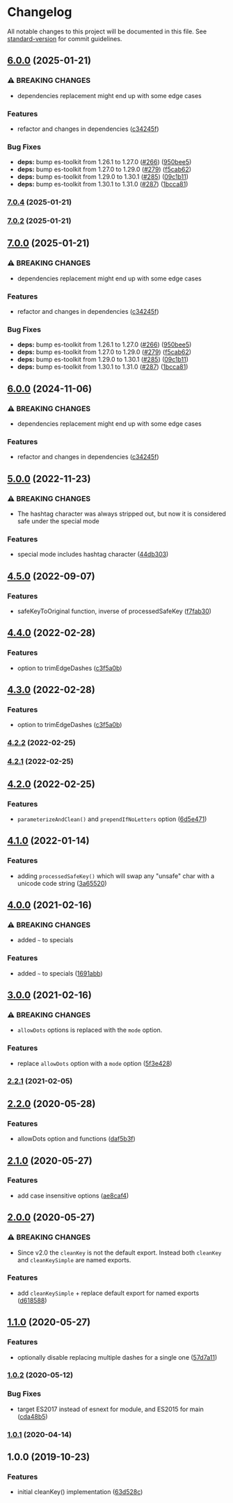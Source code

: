 # Changelog

All notable changes to this project will be documented in this file. See [standard-version](https://github.com/conventional-changelog/standard-version) for commit guidelines.

## [6.0.0](https://github.com/plandek-utils/ts-clean-key/compare/v5.0.0...v6.0.0) (2025-01-21)


### ⚠ BREAKING CHANGES

* dependencies replacement might end up with some edge cases

### Features

* refactor and changes in dependencies ([c34245f](https://github.com/plandek-utils/ts-clean-key/commit/c34245f0036b006db1b5603e36b4b8ec26b4d56a))


### Bug Fixes

* **deps:** bump es-toolkit from 1.26.1 to 1.27.0 ([#266](https://github.com/plandek-utils/ts-clean-key/issues/266)) ([950bee5](https://github.com/plandek-utils/ts-clean-key/commit/950bee5697a44975e6a654b25d11889250856b2c))
* **deps:** bump es-toolkit from 1.27.0 to 1.29.0 ([#279](https://github.com/plandek-utils/ts-clean-key/issues/279)) ([f5cab62](https://github.com/plandek-utils/ts-clean-key/commit/f5cab623abb47328bbd7cb2198fdb34d21287567))
* **deps:** bump es-toolkit from 1.29.0 to 1.30.1 ([#285](https://github.com/plandek-utils/ts-clean-key/issues/285)) ([09c1b11](https://github.com/plandek-utils/ts-clean-key/commit/09c1b11d1b469f7a0de2d02d3367431ee452971f))
* **deps:** bump es-toolkit from 1.30.1 to 1.31.0 ([#287](https://github.com/plandek-utils/ts-clean-key/issues/287)) ([1bcca81](https://github.com/plandek-utils/ts-clean-key/commit/1bcca818028bd79252942a0e5ad79c23db905cba))

### [7.0.4](https://github.com/plandek-utils/time-utils/compare/v7.0.2...v7.0.4) (2025-01-21)

### [7.0.2](https://github.com/plandek-utils/time-utils/compare/v7.0.0...v7.0.2) (2025-01-21)

## [7.0.0](https://github.com/plandek-utils/time-utils/compare/v5.0.0...v7.0.0) (2025-01-21)


### ⚠ BREAKING CHANGES

* dependencies replacement might end up with some edge cases

### Features

* refactor and changes in dependencies ([c34245f](https://github.com/plandek-utils/time-utils/commit/c34245f0036b006db1b5603e36b4b8ec26b4d56a))


### Bug Fixes

* **deps:** bump es-toolkit from 1.26.1 to 1.27.0 ([#266](https://github.com/plandek-utils/time-utils/issues/266)) ([950bee5](https://github.com/plandek-utils/time-utils/commit/950bee5697a44975e6a654b25d11889250856b2c))
* **deps:** bump es-toolkit from 1.27.0 to 1.29.0 ([#279](https://github.com/plandek-utils/time-utils/issues/279)) ([f5cab62](https://github.com/plandek-utils/time-utils/commit/f5cab623abb47328bbd7cb2198fdb34d21287567))
* **deps:** bump es-toolkit from 1.29.0 to 1.30.1 ([#285](https://github.com/plandek-utils/time-utils/issues/285)) ([09c1b11](https://github.com/plandek-utils/time-utils/commit/09c1b11d1b469f7a0de2d02d3367431ee452971f))
* **deps:** bump es-toolkit from 1.30.1 to 1.31.0 ([#287](https://github.com/plandek-utils/time-utils/issues/287)) ([1bcca81](https://github.com/plandek-utils/time-utils/commit/1bcca818028bd79252942a0e5ad79c23db905cba))

## [6.0.0](https://github.com/plandek-utils/time-utils/compare/v5.0.0...v6.0.0) (2024-11-06)


### ⚠ BREAKING CHANGES

* dependencies replacement might end up with some edge cases

### Features

* refactor and changes in dependencies ([c34245f](https://github.com/plandek-utils/time-utils/commit/c34245f0036b006db1b5603e36b4b8ec26b4d56a))

## [5.0.0](https://github.com/plandek-utils/ts-clean-key/compare/v4.5.0...v5.0.0) (2022-11-23)


### ⚠ BREAKING CHANGES

* The hashtag character was always stripped out, but now it is considered safe under
the special mode

### Features

* special mode includes hashtag character ([44db303](https://github.com/plandek-utils/ts-clean-key/commit/44db303b1effd9921cb9f8f1fdcd40f625a5fbdf))

## [4.5.0](https://github.com/plandek-utils/ts-clean-key/compare/v4.4.0...v4.5.0) (2022-09-07)


### Features

* safeKeyToOriginal function, inverse of processedSafeKey ([f7fab30](https://github.com/plandek-utils/ts-clean-key/commit/f7fab30c3d08e67658b8f0fad7b49f77b73457bc))

## [4.4.0](https://github.com/plandek-utils/ts-clean-key/compare/v4.2.2...v4.4.0) (2022-02-28)


### Features

* option to trimEdgeDashes ([c3f5a0b](https://github.com/plandek-utils/ts-clean-key/commit/c3f5a0b6cc9adf822d04710c9a73107ec757b2e6))

## [4.3.0](https://github.com/plandek-utils/ts-clean-key/compare/v4.2.2...v4.3.0) (2022-02-28)


### Features

* option to trimEdgeDashes ([c3f5a0b](https://github.com/plandek-utils/ts-clean-key/commit/c3f5a0b6cc9adf822d04710c9a73107ec757b2e6))

### [4.2.2](https://github.com/plandek-utils/ts-clean-key/compare/v4.2.1...v4.2.2) (2022-02-25)

### [4.2.1](https://github.com/plandek-utils/ts-clean-key/compare/v4.2.0...v4.2.1) (2022-02-25)

## [4.2.0](https://github.com/plandek-utils/ts-clean-key/compare/v4.1.0...v4.2.0) (2022-02-25)


### Features

* `parameterizeAndClean()` and `prependIfNoLetters` option ([6d5e471](https://github.com/plandek-utils/ts-clean-key/commit/6d5e471a9359a2735477a04ee67f4eb9c7f0cba8))

## [4.1.0](https://github.com/plandek-utils/ts-clean-key/compare/v4.0.0...v4.1.0) (2022-01-14)


### Features

* adding `processedSafeKey()` which will swap any "unsafe" char with a unicode code string ([3a65520](https://github.com/plandek-utils/ts-clean-key/commit/3a655209b9743ba0e8d0cd1c5770851d45b89c73))

## [4.0.0](https://github.com/plandek-utils/ts-clean-key/compare/v3.0.0...v4.0.0) (2021-02-16)


### ⚠ BREAKING CHANGES

* added `~` to specials

### Features

* added `~` to specials ([1691abb](https://github.com/plandek-utils/ts-clean-key/commit/1691abb19a6bfa38d950fc506036c8dfac57d027))

## [3.0.0](https://github.com/plandek-utils/ts-clean-key/compare/v2.2.1...v3.0.0) (2021-02-16)


### ⚠ BREAKING CHANGES

* `allowDots` options is replaced with the `mode` option.

### Features

* replace `allowDots` option with a `mode` option ([5f3e428](https://github.com/plandek-utils/ts-clean-key/commit/5f3e428b6a7d0353469557d2b264523b875c8a64))

### [2.2.1](https://github.com/plandek-utils/ts-clean-key/compare/v2.2.0...v2.2.1) (2021-02-05)

## [2.2.0](https://github.com/plandek-utils/ts-clean-key/compare/v2.1.0...v2.2.0) (2020-05-28)


### Features

* allowDots option and functions ([daf5b3f](https://github.com/plandek-utils/ts-clean-key/commit/daf5b3fbc44466c7cbce6bd0fcc93c6059b63e70))

## [2.1.0](https://github.com/plandek-utils/ts-clean-key/compare/v2.0.0...v2.1.0) (2020-05-27)


### Features

* add case insensitive options ([ae8caf4](https://github.com/plandek-utils/ts-clean-key/commit/ae8caf4dbb6f2602c69dcecce429e6adb0c114bb))

## [2.0.0](https://github.com/plandek-utils/ts-clean-key/compare/v1.1.0...v2.0.0) (2020-05-27)


### ⚠ BREAKING CHANGES

* Since v2.0 the `cleanKey` is not the default export. Instead both `cleanKey` and
`cleanKeySimple` are named exports.

### Features

* add `cleanKeySimple` + replace default export for named exports ([d618588](https://github.com/plandek-utils/ts-clean-key/commit/d6185885d915485246aacfb2d4158f8ca1afe22e))

## [1.1.0](https://github.com/plandek-utils/ts-clean-key/compare/v1.0.2...v1.1.0) (2020-05-27)


### Features

* optionally disable replacing multiple dashes for a single one ([57d7a11](https://github.com/plandek-utils/ts-clean-key/commit/57d7a114eb8f895205e69bde0fc70521ad51d0c3))

### [1.0.2](https://github.com/plandek-utils/ts-clean-key/compare/v1.0.1...v1.0.2) (2020-05-12)


### Bug Fixes

* target ES2017 instead of esnext for module, and ES2015 for main ([cda48b5](https://github.com/plandek-utils/ts-clean-key/commit/cda48b5958bb45ae6730cf22f03840a28c1024d7))

### [1.0.1](https://github.com/plandek-utils/ts-clean-key/compare/v1.0.0...v1.0.1) (2020-04-14)

## 1.0.0 (2019-10-23)


### Features

* initial cleanKey() implementation ([63d528c](https://github.com/plandek-utils/ts-clean-key/commit/63d528ca73a6c9970784b2d2014f06eb51dd459a))
